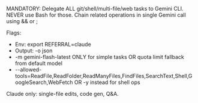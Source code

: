 MANDATORY: Delegate ALL git/shell/multi-file/web tasks to Gemini CLI. NEVER use Bash for those. Chain related operations in single Gemini call using && or ;

Flags:
- Env: export REFERRAL=claude
- Output: -o json
- -m gemini-flash-latest ONLY for simple tasks OR quota limit fallback from default model
- --allowed-tools=ReadFile,ReadFolder,ReadManyFiles,FindFiles,SearchText,Shell,GoogleSearch,WebFetch OR -y instead for shell ops

Claude only: single-file edits, code gen, Q&A.